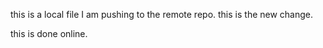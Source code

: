 this is a local file I am pushing to the remote repo.
this is the new change.

this is done online.
